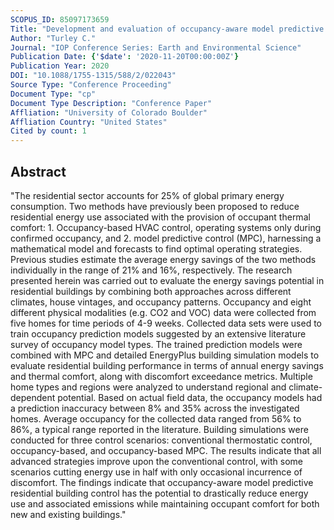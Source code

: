 ```yaml
---
SCOPUS_ID: 85097173659
Title: "Development and evaluation of occupancy-aware model predictive control for residential building energy efficiency and occupant comfort"
Author: "Turley C."
Journal: "IOP Conference Series: Earth and Environmental Science"
Publication Date: {'$date': '2020-11-20T00:00:00Z'}
Publication Year: 2020
DOI: "10.1088/1755-1315/588/2/022043"
Source Type: "Conference Proceeding"
Document Type: "cp"
Document Type Description: "Conference Paper"
Affliation: "University of Colorado Boulder"
Affliation Country: "United States"
Cited by count: 1
---
```


## Abstract
"The residential sector accounts for 25% of global primary energy consumption. Two methods have previously been proposed to reduce residential energy use associated with the provision of occupant thermal comfort: 1. Occupancy-based HVAC control, operating systems only during confirmed occupancy, and 2. model predictive control (MPC), harnessing a mathematical model and forecasts to find optimal operating strategies. Previous studies estimate the average energy savings of the two methods individually in the range of 21% and 16%, respectively. The research presented herein was carried out to evaluate the energy savings potential in residential buildings by combining both approaches across different climates, house vintages, and occupancy patterns. Occupancy and eight different physical modalities (e.g. CO2 and VOC) data were collected from five homes for time periods of 4-9 weeks. Collected data sets were used to train occupancy prediction models suggested by an extensive literature survey of occupancy model types. The trained prediction models were combined with MPC and detailed EnergyPlus building simulation models to evaluate residential building performance in terms of annual energy savings and thermal comfort, along with discomfort exceedance metrics. Multiple home types and regions were analyzed to understand regional and climate-dependent potential. Based on actual field data, the occupancy models had a prediction inaccuracy between 8% and 35% across the investigated homes. Average occupancy for the collected data ranged from 56% to 86%, a typical range reported in the literature. Building simulations were conducted for three control scenarios: conventional thermostatic control, occupancy-based, and occupancy-based MPC. The results indicate that all advanced strategies improve upon the conventional control, with some scenarios cutting energy use in half with only occasional incurrence of discomfort. The findings indicate that occupancy-aware model predictive residential building control has the potential to drastically reduce energy use and associated emissions while maintaining occupant comfort for both new and existing buildings."
